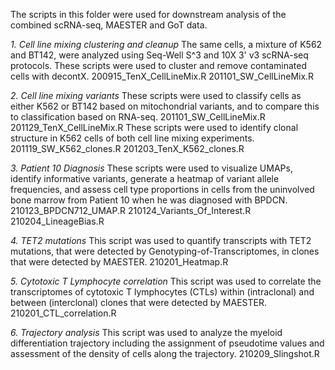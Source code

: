 The scripts in this folder were used for downstream analysis of the combined scRNA-seq, MAESTER and GoT data.

*1. Cell line mixing clustering and cleanup*
The same cells, a mixture of K562 and BT142, were analyzed using Seq-Well S^3 and 10X 3' v3 scRNA-seq protocols. These scripts were used to cluster and remove contaminated cells with decontX.
200915_TenX_CellLineMix.R
201101_SW_CellLineMix.R

*2. Cell line mixing variants*
These scripts were used to classify cells as either K562 or BT142 based on mitochondrial variants, and to compare this to classification based on RNA-seq.
201101_SW_CellLineMix.R
201129_TenX_CellLineMix.R
These scripts were used to identify clonal structure in K562 cells of both cell line mixing experiments.
201119_SW_K562_clones.R
201203_TenX_K562_clones.R

*3. Patient 10 Diagnosis*
These scripts were used to visualize UMAPs, identify informative variants, generate a heatmap of variant allele frequencies, and assess cell type proportions in cells from the uninvolved bone marrow from Patient 10 when he was diagnosed with BPDCN.
210123_BPDCN712_UMAP.R
210124_Variants_Of_Interest.R
210204_LineageBias.R

*4. TET2 mutations*
This script was used to quantify transcripts with TET2 mutations, that were detected by Genotyping-of-Transcriptomes, in clones that were detected by MAESTER.
210201_Heatmap.R

*5. Cytotoxic T Lymphocyte correlation*
This script was used to correlate the transcriptomes of cytotoxic T lymphocytes (CTLs) within (intraclonal) and between (interclonal) clones that were detected by MAESTER.
210201_CTL_correlation.R

*6. Trajectory analysis*
This script was used to analyze the myeloid differentiation trajectory including the assignment of pseudotime values and assessment of the density of cells along the trajectory.
210209_Slingshot.R







